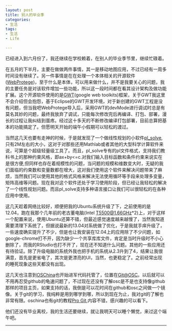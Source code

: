 ```yaml
---
layout: post
title: 别人的毕业季
categories:
- 生活
tags:
- 生活
- Life

---
```


已经进入到六月份了，我还继续在学校赖着，在别人的毕业季节里，继续忙碌着。

在五月的下半月，主要在做做两件事情，其一是移动地图应用，不过已经有一周多时间没有继续了。另一件事情是在在处理一个本体相关的开源软件([WebProtege][webprotege])，至于什么是本体，可以用来做什么，并不是我要关心的问题，我的主要任务是对该软件增加一些功能，所以这一段时间都在看其设计架构及做功能扩展。这个开源软件使用的是[GWT][GWT](google web toolkits)框架，关于GWT我这里不会介绍但会抱怨，基于Eclipse的GWT开发环境，对于新创建的GWT工程是没有问题，但当我吧WebProtege导入后，采用GWT的devMode进行调试时总是有莫名其妙的问题，最终我放弃了调试，只能每次修改完后再编译、打包、部署，漫长的过程让我纠结到蛋疼。经过这十多天的不断修改编译打包部署，目前总算把基本的功能搞定了。但愿明天开始的端午小假期可以轻松的渡过。

当然这几天也要有走神的时候，于是就发现了一个做线性规划的小软件[pl_solve][pl_solve],只有2M左右的大小，这对于对那些还用Mathlab或者其他的大型科学计算软件来说，可算是个超级轻量级工具了。而且，pl_solve专有的pl文件格式，支持我们教科书上的那种约束风格，即ax+by<=c.对我们输入目标函数和条件约束来说实在是很方便,但同样也存在着规模性的问题，当问题的规模和维数变大时，无疑的我们面临的约束数和变量数都在增大，这对我们使用这个软件来解决问题带来了麻烦，当然我们可以使用其他的格式风格来解决无法使用循环等手段来处理多变量，矩阵高维等问题。现在我对这个软件还处于学习使用阶段，但已经让我轻松的解决了一个线性规划问题。而且pl_solve支持多种语言接口让我们可以很轻松的在各种应用中使用。

这几天趁着网络比较好，顺便把我的Ubuntu系统升级了下，之前使用的是12.04，跑在我那个几年前的老古董电脑(Intel T5500@1.66GHz*2)上，对于这样一个配置来说，使用Ubuntu还算不错，但最近感觉速度越来越慢了，当然我知道需要清理下系统了，但据说最新的13.04对系统做了优化，于是我就手痒升级了，一些速度确实提升了不少，但是也让我安装在12.04上的应用除了不少问题，如google-chrome打不开，因为缺少一个共享库库文件，肯定是当时升级时不小心删除了，而我的RStudio也打不开了，现在还不知道什么问题。其他的一些应用还有待验证。除了升级电脑的系统外我也把手机的系统从2.3升到了4，结果让我很满意，首先是更省电了，其次是更漂亮的UI，当然，也更稳定了。之前经常出现的睡死现象这些天都没有出现。

这几天也注意到[OSChina][oschina]也开始进军代码托管了，位置在[Git@OSC][osc]。以后就可以不用再忍受github的龟速问题了，不过现在还没有了解osc是不是也支持像github那样的项目主页，如果支持的话，我倒是可以花时间在github和osc之间做一个镜像。关于git的学习，我纯粹是用到哪学到哪，所以到现在为止，我对git的了解也非常有限。oschina也有git的教程[Pro Git][progit],内容不错，感兴趣的可以看下。

他们还没有毕业离校，我的生活还要继续，就让我明天可以睡个懒觉，来过这个端午吧。

----
[webprotege]:http://webprotege.stanford.edu/
[GWT]:https://developers.google.com/web-toolkit/
[pl_solve]:lpsolve.sourceforge.net/
[oschina]:http://www.oschina.net/
[osc]:http://git.oschina.net/
[progit]:http://git.oschina.net/progit/
